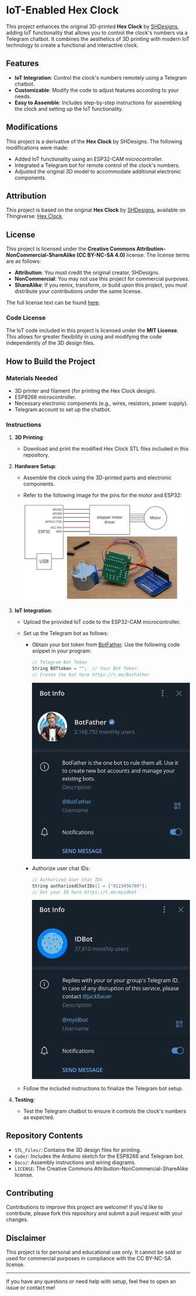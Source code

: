 # IoT-Enabled Hex Clock

This project enhances the original 3D-printed **Hex Clock** by [SHDesigns](https://www.thingiverse.com/SHDesigns), adding IoT functionality that allows you to control the clock's numbers via a Telegram chatbot. It combines the aesthetics of 3D printing with modern IoT technology to create a functional and interactive clock.

## Features
- **IoT Integration**: Control the clock's numbers remotely using a Telegram chatbot.
- **Customizable**: Modify the code to adjust features according to your needs.
- **Easy to Assemble**: Includes step-by-step instructions for assembling the clock and setting up the IoT functionality.

## Modifications
This project is a derivative of the **Hex Clock** by SHDesigns. The following modifications were made:
- Added IoT functionality using an ESP32-CAM microcontroller.
- Integrated a Telegram bot for remote control of the clock's numbers.
- Adjusted the original 3D model to accommodate additional electronic components.

## Attribution
This project is based on the original **Hex Clock** by [SHDesigns](https://www.thingiverse.com/SHDesigns), available on Thingiverse: [Hex Clock](https://www.thingiverse.com/thing:5242321).

## License
This project is licensed under the **Creative Commons Attribution-NonCommercial-ShareAlike (CC BY-NC-SA 4.0)** license. The license terms are as follows:
- **Attribution**: You must credit the original creator, SHDesigns.
- **NonCommercial**: You may not use this project for commercial purposes.
- **ShareAlike**: If you remix, transform, or build upon this project, you must distribute your contributions under the same license.

The full license text can be found [here](https://creativecommons.org/licenses/by-nc-sa/4.0/legalcode).

### Code License
The IoT code included in this project is licensed under the **MIT License**. This allows for greater flexibility in using and modifying the code independently of the 3D design files.

## How to Build the Project

### Materials Needed
- 3D printer and filament (for printing the Hex Clock design).
- ESP8266 microcontroller.
- Necessary electronic components (e.g., wires, resistors, power supply).
- Telegram account to set up the chatbot.

### Instructions
1. **3D Printing**:
   - Download and print the modified Hex Clock STL files included in this repository.
2. **Hardware Setup**:
   - Assemble the clock using the 3D-printed parts and electronic components.
   - Refer to the following image for the pins for the motor and ESP32:

     ![Motor and ESP32 Pins](images/Screenshot%202025-01-24%20213003.png)

3. **IoT Integration**:
   - Upload the provided IoT code to the ESP32-CAM microcontroller.
   - Set up the Telegram bot as follows:
     - Obtain your bot token from [BotFather](https://t.me/BotFather). Use the following code snippet in your program:
       ```cpp
       // Telegram Bot Token
       String BOTtoken = "";  // Your Bot Token
       // Create the bot here https://t.me/BotFather
       ```
       ![BotFather Screenshot](images/Screenshot%202025-01-24%20215802.png)

     - Authorize user chat IDs:
       ```cpp
       // Authorized User Chat IDs
       String authorizedChatIDs[] = {"0123456789"};
       // Get your ID here https://t.me/myidbot
       ```
       ![IDBot Screenshot](images/Screenshot%202025-01-24%20215832.png)

   - Follow the included instructions to finalize the Telegram bot setup.

4. **Testing**:
   - Test the Telegram chatbot to ensure it controls the clock's numbers as expected.

## Repository Contents
- `STL_Files/`: Contains the 3D design files for printing.
- `Code/`: Includes the Arduino sketch for the ESP8266 and Telegram bot.
- `Docs/`: Assembly instructions and wiring diagrams.
- `LICENSE`: The Creative Commons Attribution-NonCommercial-ShareAlike license.

## Contributing
Contributions to improve this project are welcome! If you'd like to contribute, please fork this repository and submit a pull request with your changes.

## Disclaimer
This project is for personal and educational use only. It cannot be sold or used for commercial purposes in compliance with the CC BY-NC-SA license.

---

If you have any questions or need help with setup, feel free to open an issue or contact me!
